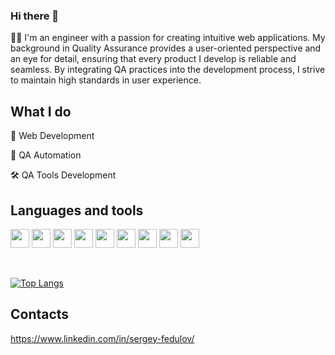 ### Hi there 👋

👨‍💻 I'm an engineer with a passion for creating intuitive web applications. My background in Quality Assurance provides a user-oriented perspective and an eye for detail, ensuring that every product I develop is reliable and seamless. By integrating QA practices into the development process, I strive to maintain high standards in user experience.

## What I do

👾 Web Development

📱 QA Automation

🛠 QA Tools Development

## Languages and tools

<code><img height="30" src="https://upload.wikimedia.org/wikipedia/commons/a/a7/React-icon.svg"></code>
<code><img height="30" src="https://upload.wikimedia.org/wikipedia/commons/9/99/Unofficial_JavaScript_logo_2.svg"></code>
<code><img height="30" src="https://upload.wikimedia.org/wikipedia/commons/4/4c/Typescript_logo_2020.svg"></code>
<code><img height="30" src="https://www.hacksoft.io/_next/image?url=https%3A%2F%2Fwww.datocms-assets.com%2F98835%2F1684410508-image-7.png&w=384&q=75"></code>
<code><img height="30" src="https://upload.wikimedia.org/wikipedia/commons/6/61/HTML5_logo_and_wordmark.svg"></code>
<code><img height="30" src="https://upload.wikimedia.org/wikipedia/commons/3/3d/CSS.3.svg"></code>
<code><img height="30" src="https://cdn.brandfetch.io/idpyc8TcWP/w/400/h/400/theme/dark/icon.png?c=1dxbfHSJFAPEGdCLU4o5B"></code>
<code><img height="30" src="https://selenium.dev/images/selenium_logo_square_green.png"></code>
<code><img height="30" src="https://cdn.jsdelivr.net/gh/devicons/devicon/icons/jenkins/jenkins-original.svg"></code>

<br>

[![Top Langs](https://github-readme-stats.vercel.app/api/top-langs/?username=fedulovs)](https://github.com/anuraghazra/github-readme-stats)
## Contacts

https://www.linkedin.com/in/sergey-fedulov/

